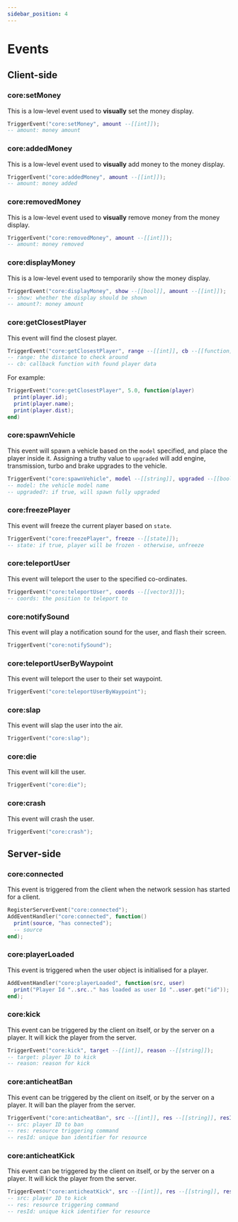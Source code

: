 ```yaml
---
sidebar_position: 4
---
```


# Events

## Client-side

### core:setMoney

This is a low-level event used to **visually** set the money display.
```lua title="client/main.lua"
TriggerEvent("core:setMoney", amount --[[int]]);
-- amount: money amount
```

### core:addedMoney

This is a low-level event used to **visually** add money to the money display.
```lua title="client/main.lua"
TriggerEvent("core:addedMoney", amount --[[int]]);
-- amount: money added
```

### core:removedMoney

This is a low-level event used to **visually** remove money from the money display.
```lua title="client/main.lua"
TriggerEvent("core:removedMoney", amount --[[int]]);
-- amount: money removed
```

### core:displayMoney

This is a low-level event used to temporarily show the money display.
```lua title="client/main.lua"
TriggerEvent("core:displayMoney", show --[[bool]], amount --[[int]]);
-- show: whether the display should be shown
-- amount?: money amount
```

### core:getClosestPlayer

This event will find the closest player.
```lua title="client/main.lua"
TriggerEvent("core:getClosestPlayer", range --[[int]], cb --[[function]]);
-- range: the distance to check around
-- cb: callback function with found player data
```

For example:
```lua title="client/main.lua"
TriggerEvent("core:getClosestPlayer", 5.0, function(player)
  print(player.id);
  print(player.name);
  print(player.dist);
end)
```

### core:spawnVehicle

This event will spawn a vehicle based on the `model` specified, and place the player inside it. Assigning a truthy value to `upgraded` will add engine, transmission, turbo and brake upgrades to the vehicle.

```lua title="client/main.lua"
TriggerEvent("core:spawnVehicle", model --[[string]], upgraded --[[bool]]);
-- model: the vehicle model name
-- upgraded?: if true, will spawn fully upgraded
```

### core:freezePlayer

This event will freeze the current player based on `state`.

```lua title="client/main.lua"
TriggerEvent("core:freezePlayer", freeze --[[state]]);
-- state: if true, player will be frozen - otherwise, unfreeze
```

### core:teleportUser

This event will teleport the user to the specified co-ordinates.

```lua title="client/main.lua"
TriggerEvent("core:teleportUser", coords --[[vector3]]);
-- coords: the position to teleport to
```

### core:notifySound

This event will play a notification sound for the user, and flash their screen.

```lua title="client/main.lua"
TriggerEvent("core:notifySound");
```

### core:teleportUserByWaypoint

This event will teleport the user to their set waypoint.

```lua title="client/main.lua"
TriggerEvent("core:teleportUserByWaypoint");
```

### core:slap

This event will slap the user into the air.

```lua title="client/main.lua"
TriggerEvent("core:slap");
```

### core:die

This event will kill the user.

```lua title="client/main.lua"
TriggerEvent("core:die");
```

### core:crash

This event will crash the user.

```lua title="client/main.lua"
TriggerEvent("core:crash");
```

## Server-side

### core:connected

This event is triggered from the client when the network session has started for a client.
```lua title="server/main.lua"
RegisterServerEvent("core:connected");
AddEventHandler("core:connected", function()
  print(source, "has connected");
  -- source
end);
```

### core:playerLoaded

This event is triggered when the user object is initialised for a player.

```lua title="server/main.lua"
AddEventHandler("core:playerLoaded", function(src, user)
  print("Player Id "..src.." has loaded as user Id "..user.get("id"));
end);
```

### core:kick

This event can be triggered by the client on itself, or by the server on a player. It will kick the player from the server.

```lua title="server/main.lua"
TriggerEvent("core:kick", target --[[int]], reason --[[string]]);
-- target: player ID to kick
-- reason: reason for kick
```

### core:anticheatBan

This event can be triggered by the client on itself, or by the server on a player. It will ban the player from the server.

```lua title="server/main.lua"
TriggerEvent("core:anticheatBan", src --[[int]], res --[[string]], resId --[[string]]);
-- src: player ID to ban
-- res: resource triggering command
-- resId: unique ban identifier for resource
```

### core:anticheatKick

This event can be triggered by the client on itself, or by the server on a player. It will kick the player from the server.

```lua title="server/main.lua"
TriggerEvent("core:anticheatKick", src --[[int]], res --[[string]], resId --[[string]]);
-- src: player ID to kick
-- res: resource triggering command
-- resId: unique kick identifier for resource
```

